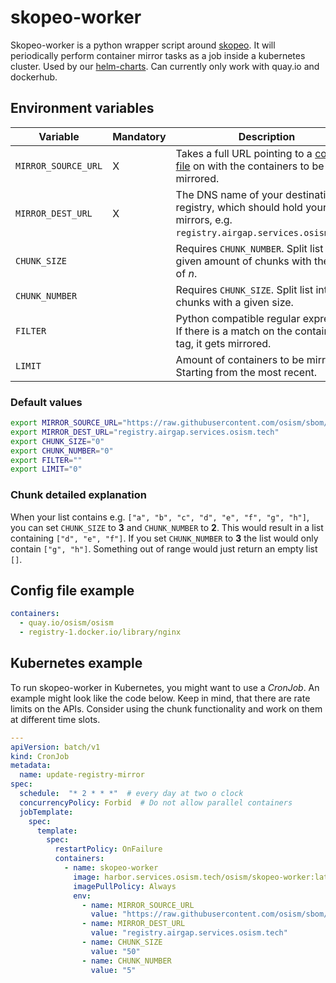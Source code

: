 # skopeo-worker

Skopeo-worker is a python wrapper script around [skopeo](https://github.com/containers/skopeo).
It will periodically perform container mirror tasks as a job inside a kubernetes cluster.
Used by our [helm-charts](https://github.com/osism/helm-charts). Can currently only work with quay.io and dockerhub.

## Environment variables

|Variable           |Mandatory|Description|
|-------------------|---------|-----------|
|`MIRROR_SOURCE_URL`| X       |Takes a full URL pointing to a [config file](https://raw.githubusercontent.com/osism/python-skopeo-wrapper/main/example_container_list.yaml) on with the containers to be mirrored.|
|`MIRROR_DEST_URL`  | X       |The DNS name of your destination registry, which should hold your mirrors, e.g. `registry.airgap.services.osism.tech`.|
|`CHUNK_SIZE`       |         |Requires `CHUNK_NUMBER`. Split list into a given amount of chunks with the size of _n_.|
|`CHUNK_NUMBER`     |         |Requires `CHUNK_SIZE`. Split list into _n_ chunks with a given size. |
|`FILTER`           |         |Python compatible regular expression. If there is a match on the container tag, it gets mirrored.|
|`LIMIT`            |         |Amount of containers to be mirrored. Starting from the most recent.|

### Default values

```sh
export MIRROR_SOURCE_URL="https://raw.githubusercontent.com/osism/sbom/main/mirrors.yaml"
export MIRROR_DEST_URL="registry.airgap.services.osism.tech"
export CHUNK_SIZE="0"
export CHUNK_NUMBER="0"
export FILTER=""
export LIMIT="0"
```

### Chunk detailed explanation

When your list contains e.g. `["a", "b", "c", "d", "e", "f", "g", "h"]`, you can set `CHUNK_SIZE` to __3__ and `CHUNK_NUMBER` to __2__.
This would result in a list containing `["d", "e", "f"]`. If you set `CHUNK_NUMBER` to __3__ the list would only contain `["g", "h"]`.
Something out of range would just return an empty list `[]`.

## Config file example

```yaml
containers:
  - quay.io/osism/osism
  - registry-1.docker.io/library/nginx
```

## Kubernetes example

To run skopeo-worker in Kubernetes, you might want to use a _CronJob_.
An example might look like the code below. Keep in mind, that there are rate limits on the APIs.
Consider using the chunk functionality and work on them at different time slots.

```yaml
---
apiVersion: batch/v1
kind: CronJob
metadata:
  name: update-registry-mirror
spec:
  schedule:  "* 2 * * *"  # every day at two o clock
  concurrencyPolicy: Forbid  # Do not allow parallel containers
  jobTemplate:
    spec:
      template:
        spec:
          restartPolicy: OnFailure
          containers:
            - name: skopeo-worker
              image: harbor.services.osism.tech/osism/skopeo-worker:latest
              imagePullPolicy: Always
              env:
                - name: MIRROR_SOURCE_URL
                  value: "https://raw.githubusercontent.com/osism/sbom/main/mirrors.yaml"
                - name: MIRROR_DEST_URL
                  value: "registry.airgap.services.osism.tech"
                - name: CHUNK_SIZE
                  value: "50"
                - name: CHUNK_NUMBER
                  value: "5"
```
